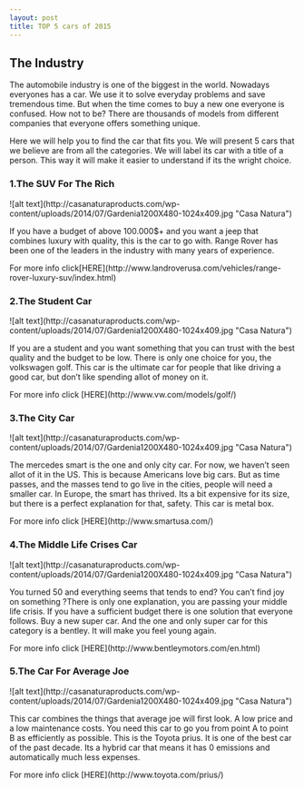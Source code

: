 ```yaml
---
layout: post
title: TOP 5 cars of 2015
---
```


<h2>The Industry</h2>

<p> The automobile industry is one of the biggest in the world. Nowadays everyones 
has a car. We use it to solve everyday problems and save tremendous time. But when the time 
comes to buy a new one everyone is confused. How not to be? There are thousands of models from different 
companies that everyone offers something unique.</p>
<p>	Here we will help you to find the car that fits you. We will present 5 cars that we believe are from all
the categories. We will label its car with a title of a person. This way it will make it easier to understand
if its the wright choice.</p>


<h3>1.The SUV For The Rich</h3>
![alt text](http://casanaturaproducts.com/wp-content/uploads/2014/07/Gardenia1200X480-1024x409.jpg "Casa Natura")
<p>If you have a budget of above 100.000$+ and you want a jeep that combines luxury with quality, this is the car to go with. Range Rover has been one of 
the leaders in the industry with many years of experience. </p>
<p>For more info click[HERE](http://www.landroverusa.com/vehicles/range-rover-luxury-suv/index.html)</p>


<h3>2.The Student Car</h3>
![alt text](http://casanaturaproducts.com/wp-content/uploads/2014/07/Gardenia1200X480-1024x409.jpg "Casa Natura")
<p>If you are a student and you want something that you can trust with the best quality and the budget to be low. There is only one choice for you, the volkswagen golf. This car is the ultimate car for people that like driving a good car,
but don’t like spending allot of money on it.</p>
<p>For more info click [HERE](http://www.vw.com/models/golf/)</p>


<h3>3.The City Car</h3>
![alt text](http://casanaturaproducts.com/wp-content/uploads/2014/07/Gardenia1200X480-1024x409.jpg "Casa Natura")
<p>The mercedes smart is the one and only city car. For now, we haven’t seen allot of it in the US. This is because Americans love big cars. But as time passes, and the masses tend to go live in the cities, people will need a smaller car. In Europe, the smart has thrived. Its a bit expensive for its size, but there is a perfect explanation for that, safety. 
This car is metal box.</p>
<p>For more info click [HERE](http://www.smartusa.com/)</p>


<h3>4.The Middle Life Crises Car</h3>
![alt text](http://casanaturaproducts.com/wp-content/uploads/2014/07/Gardenia1200X480-1024x409.jpg "Casa Natura")
<p>You turned 50 and everything seems that tends to end? You can’t find joy on something ?There is only one explanation, you are passing your middle life crisis. If you have a sufficient budget there is one solution that everyone follows. Buy a new super car. And the one and only super car for this category is a bentley.
It will make you feel young again.</p>
<p>For more info click [HERE](http://www.bentleymotors.com/en.html)</p>


<h3>5.The Car For Average Joe</h3>
![alt text](http://casanaturaproducts.com/wp-content/uploads/2014/07/Gardenia1200X480-1024x409.jpg "Casa Natura")
<p>This car combines the things that average joe will first look. A low price and a low maintenance costs. You need this car to go you from point A to point B as efficiently as possible. This is the Toyota prius. It is one of the best car of the past decade.
Its a hybrid car that means it has 0 emissions and automatically much less expenses.  </p>
<p>For more info click [HERE](http://www.toyota.com/prius/)</p>


